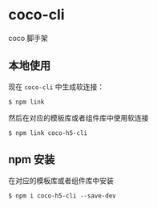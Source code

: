 # coco-cli
coco 脚手架

## 本地使用
现在 `coco-cli` 中生成软连接：
```shell
$ npm link
```

然后在对应的模板库或者组件库中使用软连接

```shell
$ npm link coco-h5-cli
```

## npm 安装
在对应的模板库或者组件库中安装
```shell
$ npm i coco-h5-cli --save-dev
```
